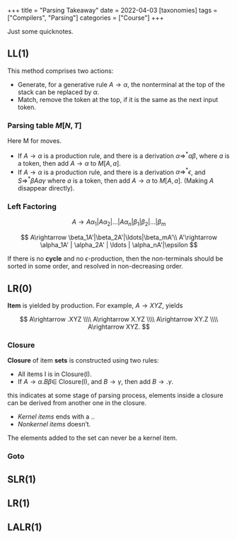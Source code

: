 +++
title = "Parsing Takeaway"
date = 2022-04-03
[taxonomies]
tags = ["Compilers", "Parsing"]
categories = ["Course"]
+++

Just some quicknotes.

## LL(1)

This method comprises two actions:

- Generate, for a generative rule $A\rightarrow\alpha$, the nonterminal at the top of the stack can be replaced by $\alpha$.
- Match, remove the token at the top, if it is the same as the next input token.

<!-- more -->

### Parsing table $M[N, T]$

Here M for moves.

- If $A\rightarrow \alpha$ is a production rule, and there is a derivation $\alpha \Rightarrow^*a\beta$, where $a$ is a token, then add $A\rightarrow \alpha$ to $M[A, a]$.
- If $A\rightarrow \alpha$ is a production rule, and there is a derivation $\alpha \Rightarrow^\ast\epsilon$, and $S\Rightarrow^\ast\beta Aa \gamma$
 where $a$ is a token, then add $A\rightarrow \alpha$ to $M[A, a]$. (Making $A$ disappear directly).

### Left Factoring

$$
A\rightarrow A\alpha_1 | A\alpha_2 | \ldots | A\alpha_n | \beta_1|\beta_2|\ldots|\beta_m
$$

$$
A\rightarrow \beta_1A'|\beta_2A'|\ldots|\beta_mA'\\ A'\rightarrow \alpha_1A' | \alpha_2A' | \ldots | \alpha_nA'|\epsilon
$$

If  there is no **cycle** and no $\epsilon$-production, then the non-terminals should be sorted in some order, and resolved in non-decreasing order. 

## LR(0)

**Item** is yielded by production. For example, $A\rightarrow XYZ$, yields 

$$
A\rightarrow .XYZ \\\\
A\rightarrow X.YZ \\\\
A\rightarrow XY.Z \\\\
A\rightarrow XYZ.
$$

### Closure

**Closure** of item **sets** is constructed using two rules:

- All items I is in Closure(I).
- If $A\rightarrow \alpha .B\beta \in$ Closure(I), and $B\rightarrow \gamma$, then add $B\rightarrow .\gamma$.

this indicates at some stage of parsing process, elements inside a closure can be derived from another one in the closure.

- *Kernel items* ends with a ..
- *Nonkernel items* doesn’t.

The elements added to the set can never be a kernel item.

### Goto

## SLR(1)

## LR(1)

## LALR(1)